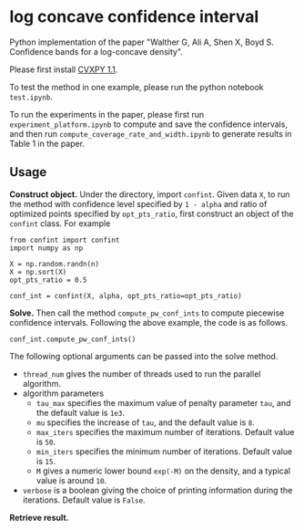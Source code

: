 # log concave confidence interval
Python implementation of the paper "Walther G, Ali A, Shen X, Boyd S. Confidence bands for a log-concave density".

Please first install [CVXPY 1.1](http://www.cvxpy.org/).

To test the method in one example, please run the python notebook ```test.ipynb```.

To run the experiments in the paper, please first run ```experiment_platform.ipynb``` to compute and save the confidence intervals, and then run ```compute_coverage_rate_and_width.ipynb``` to generate results in Table 1 in the paper.

## Usage
**Construct object.** Under the directory, import `confint`. 
Given data `X`, to run the method with confidence level specified by `1 - alpha` and ratio of optimized points specified by `opt_pts_ratio`, 
first construct an object of the `confint` class. For example
```python3
from confint import confint
import numpy as np

X = np.random.randn(n)
X = np.sort(X)
opt_pts_ratio = 0.5

conf_int = confint(X, alpha, opt_pts_ratio=opt_pts_ratio)
```

**Solve.** Then call the method `compute_pw_conf_ints` to compute piecewise confidence intervals.
Following the above example, the code is as follows.
```python3
conf_int.compute_pw_conf_ints()
```
The following optional arguments can be passed into the solve method.
* `thread_num` gives the number of threads used to run the parallel algorithm.
* algorithm parameters
    * `tau_max` specifies the maximum value of penalty parameter `tau`, and the default value is `1e3`.
    * `mu` specifies the increase of `tau`, and the default value is `8`.
    * `max_iters` specifies the maximum number of iterations. Default value is `50`.
    * `min_iters` specifies the minimum number of iterations. Default value is `15`.
    * `M` gives a numeric lower bound `exp(-M)` on the density, and a typical value is around `10`.
* `verbose` is a boolean giving the choice of printing information during the iterations. Default value is `False`.

**Retrieve result.**

